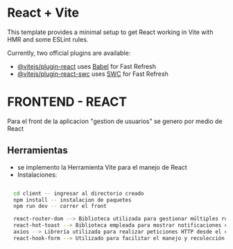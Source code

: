 # React + Vite

This template provides a minimal setup to get React working in Vite with HMR and some ESLint rules.

Currently, two official plugins are available:

- [@vitejs/plugin-react](https://github.com/vitejs/vite-plugin-react/blob/main/packages/plugin-react/README.md) uses [Babel](https://babeljs.io/) for Fast Refresh
- [@vitejs/plugin-react-swc](https://github.com/vitejs/vite-plugin-react-swc) uses [SWC](https://swc.rs/) for Fast Refresh


# FRONTEND - REACT
Para el front de la aplicacion "gestion de usuarios" se genero por medio de React 

## Herramientas

- se implemento la Herramienta Vite para el manejo de React 
- Instalaciones: 

```bash

  cd client -- ingresar al directorio creado
  npm install -- instalacion de paquetes
  npm run dev -- correr el front

  react-router-dom --> Biblioteca utilizada para gestionar múltiples rutas en la aplicación.
  react-hot-toast --> Biblioteca empleada para mostrar notificaciones cuando se realizan cambios en la aplicación web.
  axios --> Librería utilizada para realizar peticiones HTTP desde el cliente.
  react-hook-form --> Utilizado para facilitar el manejo y recolección de datos mediante formularios en React.
```

